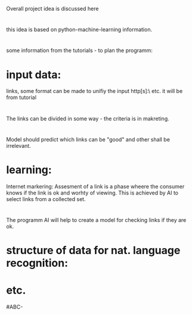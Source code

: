 Overall project idea is discussed here
#
this idea is based on python-machine-learning information.
#
some information from the tutorials - to plan the programm:
# input data:
links, some format can be made to unifiy the input http[s]:\\ etc. it will be from tutorial
#
The links can be divided in some way - the criteria is in makreting.
#
Model should predict which links can be "good" and other shall be irrelevant.
# learning:
Internet markering: Assesment of a link is a phase wheere the consumer knows if the link is ok and worhty of viewing. This is achieved by AI to select links from a collected set.
#
The programm AI will help to create a model for checking links if they are ok.
# structure of data for nat. language recognition:
# etc.
#ABC-
